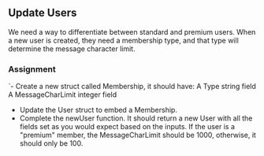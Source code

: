 ## Update Users

We need a way to differentiate between standard and premium users. When a new user is created, they need a membership type, and that type will determine the message character limit.

### Assignment

`-  Create a new struct called Membership, it should have:
        A Type string field
        A MessageCharLimit integer field
 -  Update the User struct to embed a Membership.
 -  Complete the newUser function. It should return a new User with all the fields set as you would expect based on the        inputs. If the user is a "premium" member, the MessageCharLimit should be 1000, otherwise, it should only be 100.